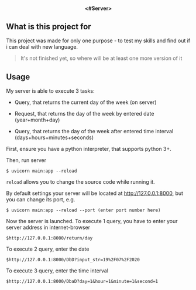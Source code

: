 <h4 align="center">
  <#Server>
</h4>



## What is this project for

This project was made for only one purpose  - to test my skills and find out if i can deal with new language.

> It's not finished yet, so where will be at least one more version of it

## Usage
My server is able to execute 3 tasks:


- Query, that returns the current day of the week (on server) 

- Request, that returns the day of the week by entered date (year+month+day)

- Query, that returns the day of the week after entered time interval (days+hours+minutes+seconds)

First, ensure you have a python interpreter, that supports python 3+.

Then, run server

    $ uvicorn main:app --reload

`reload` allows you to change the source code while running it.

By default settings your server will be located at http://127.0.0.1:8000, but you can change its port, e.g.

    $ uvicorn main:app --reload --port (enter port number here)

Now the server is launched.
To execute 1 query, you have to enter your server address in internet-browser

    $http://127.0.0.1:8000/return/day
    
To execute 2 query, enter the date

    $http://127.0.0.1:8000/DbD?input_str=19%2F07%2F2020
    
To execute 3 query, enter the time interval

    $http://127.0.0.1:8000/DbaD?day=1&hour=1&minute=1&second=1
    

